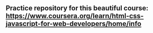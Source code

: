 ## Practice repository for this beautiful course: <br> https://www.coursera.org/learn/html-css-javascript-for-web-developers/home/info

